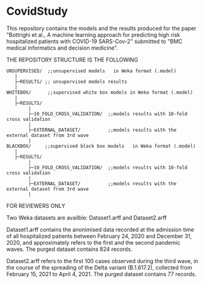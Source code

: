 # CovidStudy
This repository contains the models and the results  produced for the paper "Bottrighi et al., A machine learning approach for predicting high risk hospitalized patients with COVID-19 SARS-Cov-2" submitted to "BMC medical informatics and decision medicine".

THE REPOSITORY STRUCTURE IS THE FOLLOWING

```
UNSUPERVISED/  ;;unsupervised models   in Weka format (.model)
   |
   ├─RESULTS/ ;; unsupervised models results
   |
WHITEBOX/      ;;supervised white box models in Weka format (.model)
   |
   ├─RESULTS/
        |
        ├─10_FOLD_CROSS_VALIDATION/  ;;models results with 10-fold cross validation
        |
        ├─EXTERNAL_DATASET/          ;;models results with the external dataset from 3rd wave
        |
BLACKBOX/     ;;supervised black box models   in Weka format (.model)
   |
   ├─RESULTS/
        |
        ├─10_FOLD_CROSS_VALIDATION/  ;;models results with 10-fold cross validation
        |
        ├─EXTERNAL_DATASET/          ;;models results with the external dataset from 3rd wave
        |
```




FOR REVIEWERS ONLY

Two Weka datasets are availble:
Dataset1.arff and Dataset2.arff

Dataset1.arff contains the anonimised data recorded at the admission time of all hospitalized patients between February 24, 2020 and December 31, 2020, and approximately refers to the first and the second pandemic waves. The purged dataset contains 824 records.

Dataset2.arff refers to the first 100 cases observed during the third wave, in the course of the spreading of the  Delta variant (B.1.617.2), collected from February 15, 2021 to April 4, 2021. The purged dataset contains 77 records.
